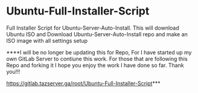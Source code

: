 # Ubuntu-Full-Installer-Script
Full Installer Script for Ubuntu-Server-Auto-Install. This will download Ubuntu ISO and Download Ubuntu-Server-Auto-Install repo and make an ISO image with all settings setup



****I will be no longer be updating this for Repo, For I have started up my own GitLab Server to contiune this work. For those that are following this Repo and forking it I hope you enjoy the work I have done so far. Thank you!!!

https://gitlab.tazserver.ga/root/Ubuntu-Full-Installer-Script***
